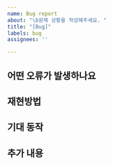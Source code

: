 ```yaml
---
name: Bug report
about: "\b문제 상황을 작성해주세요. "
title: "[Bug]"
labels: bug
assignees: ''

---
```


## 어떤 오류가 발생하나요

<!-- 어떤 오류가 발생하는지 간결한 설명을 작성해주세요. -->

## 재현방법
<!--
오류를 재현할 수 있도록 단계를 작성하거나 스크린샷, 동영상을 추가해주세요.
1. Go to '...'
2. Click on '....'
3. Scroll down to '....'
4. See error
-->

## 기대 동작
<!-- 정상 동작에 대한 명확하고 간결한 설명을 작성해 주세요. --> 

## 추가 내용
<!-- 문제에 대해 추가로 필요한 설명을 작성해 주세요. -->
